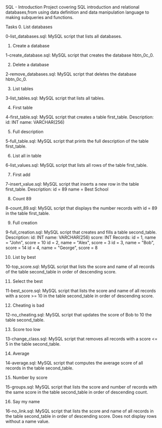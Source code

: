 SQL - Introduction
Project covering SQL introduction and relational databases,from using data definition and data manipulation language to making subqueries and functions.

Tasks
0. List databases

0-list_databases.sql: MySQL script that lists all databases.

1. Create a database

1-create_database.sql: MySQL script that creates the database hbtn_0c_0.

2. Delete a database

2-remove_databases.sql: MySQL script that deletes the database hbtn_0c_0.

3. List tables

3-list_tables.sql: MySQL script that lists all tables.

4. First table

4-first_table.sql: MySQL script that creates a table first_table.
Description:
id: INT
name: VARCHAR(256)

5. Full description

5-full_table.sql: MySQL script that prints the full description of the table first_table.

6. List all in table

6-list_values.sql: MySQL script that lists all rows of the table first_table.

7. First add

7-insert_value.sql: MySQL script that inserts a new row in the table first_table.
Description:
id = 89
name = Best School

8. Count 89

8-count_89.sql: MySQL script that displays the number records with id = 89 in the table first_table.

9. Full creation

9-full_creation.sql: MySQL script that creates and fills a table second_table.
Description:
id: INT
name: VARCHAR(256)
score: INT
Records:
id = 1, name = "John", score = 10
id = 2, name = "Alex", score = 3
id = 3, name = "Bob", score = 14
id = 4, name = "George", score = 8

10. List by best

10-top_score.sql: MySQL script that lists the score and name of all records of the table second_table in order of descending score.

11. Select the best

11-best_score.sql: MySQL script that lists the score and name of all records with a score >= 10 in the table second_table in order of descending score.

12. Cheating is bad

12-no_cheating.sql: MySQL script that updates the score of Bob to 10 the table second_table.

13. Score too low

13-change_class.sql: MySQL script that removes all records with a score <= 5 in the table second_table.

14. Average

14-average.sql: MySQL script that computes the average score of all records in the table second_table.

15. Number by score

15-groups.sql: MySQL script that lists the score and number of records with the same score in the table second_table in order of descending count.

16. Say my name

16-no_link.sql: MySQL script that lists the score and name of all records in the table second_table in order of descending score.
Does not display rows without a name value.
